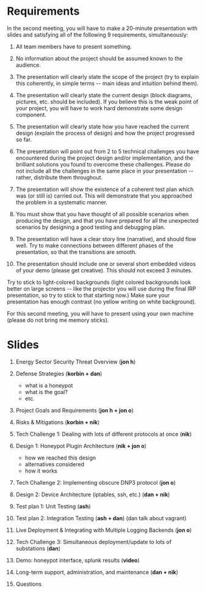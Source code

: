 # Requirements

In the second meeting, you will have to make a 20-minute presentation with
slides and satisfying all of the following 9 requirements, simultaneously:

1. All team members have to present something.

2. No information about the project should be assumed known to the audience.

3. The presentation will clearly state the scope of the project (try to explain this coherently, in simple terms -- main ideas and intuition behind them).

4. The presentation will clearly state the current design (block diagrams, pictures, etc. should be included). If you believe this is the weak point of your project, you will have to work hard demonstrate some design component.

5. The presentation will clearly state how you have reached the current design (explain the process of design) and how the project progressed so far.

6. The presentation will point out from 2 to 5 technical challenges you have encountered during the project design and/or implementation, and the brilliant solutions you found to overcome these challenges. Please do not include all the challenges in the same place in your presentation -- rather, distribute them throughout.

7. The presentation will show the existence of a coherent test plan which was (or still is) carried out. This will demonstrate that you approached the problem in a systematic manner.

8. You must show that you have thought of all possible scenarios when producing the design, and that you have prepared for all the unexpected scenarios by designing a good testing and debugging plan.

9. The presentation will have a clear story line (narrative), and should flow well. Try to make connections between different phases of the presentation, so that the transitions are smooth.

10. The presentation should include one or several short embedded videos of your demo (please get creative). This should not exceed 3 minutes.


Try to stick to light-colored backgrounds (light colored backgrounds look better on large screens -- like the projector you will use during the final IRP presentation, so try to stick to that starting now.) Make sure your presentation has enough contrast (no yellow writing on white background).


For this second meeting, you will have to present using your own machine (please do not bring me memory sticks).

# Slides

1. Energy Sector Security Threat Overview (**jon h**)

2. Defense Strategies (**korbin + dan**)
   * what is a honeypot
   * what is the goal?
   * etc.

3. Project Goals and Requirements (**jon h + jon o**)

4. Risks & Mitigations (**korbin + nik**)

5. Tech Challenge 1: Dealing with lots of different protocols at once (**nik**)

6. Design 1: Honeypot Plugin Architecture (**nik + jon o**)
    * how we reached this design
    * alternatives considered
    * how it works

7. Tech Challenge 2: Implementing obscure DNP3 protocol (**jon o**)

8. Design 2: Device Architecture (iptables, ssh, etc.) (**dan + nik**)

9. Test plan 1: Unit Testing (**ash**)

10. Test plan 2: Integration Testing (**ash + dan**) (dan talk about vagrant)

11. Live Deployment & Integrating with Multiple Logging Backends (**jon o**)

12. Tech Challenge 3: Simultaneous deployment/update to lots of substations (**dan**)

13. Demo: honeypot interface, splunk results (**video**)

14. Long-term support, administration, and maintenance (**dan + nik**)

15. Questions

